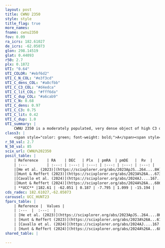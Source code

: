 ```yaml
---
layout: post
title: CWNU 2350
style: style
title_flag: true
more_names: 
fname: cwnu2350
fov: 0.09
ra_icrs: 182.61027
de_icrs: -62.05073
glon: 298.14519
glat: 0.44093
r50: 2.7
plx: 0.1872
UTI: "0.64"
UTI_COLOR: "#ebf6d2"
UTI_C_N_COL: "#e3f3cd"
UTI_C_dens_COL: "#a8cfbb"
UTI_C_C3_COL: "#d4edca"
UTI_C_lit_COL: "#fff6da"
UTI_C_dup_COL: "#a6cab9"
UTI_C_N: 0.68
UTI_C_dens: 0.97
UTI_C_C3: 0.75
UTI_C_lit: 0.42
UTI_C_dup: 1.0
UTI_summary: |
    CWNU 2350 is a moderately populated, very dense object of high C3 quality. It was recently reported in the literature.
class3: |
    <span style="color: green; font-weight: bold;">A</span><span style="color: #FFC300; font-weight: bold;">B</span>
r_50_val: 2.7
N_50_val: 85
scix_url: CWNU%202350
posit_table: |
    | Reference    | RA    | DEC   | Plx  | pmRA  | pmDE   |  Rv  |
    | :---         | :---: | :---: | :---: | :---: | :---: | :---: |
    |[He et al. (2023)](https://scixplorer.org/abs/2023ApJS..264....8H) | 182.618 | -62.052 | 0.212 | -7.798 | 1.112 | -15.19 |
    |[Hunt & Reffert (2023)](https://scixplorer.org/abs/2023A%26A...673A.114H) | 182.591 | -62.041 | 0.192 | -7.786 | 1.092 | -3.844 |
    |[Cavallo et al. (2024)](https://scixplorer.org/abs/2024AJ....167...12C) | 182.613 | -62.046 | 0.195 | -- | -- | -- |
    |[Hunt & Reffert (2024)](https://scixplorer.org/abs/2024A%26A...686A..42H) | 182.591 | -62.041 | 0.192 | -7.786 | 1.092 | -3.844 |
    | **UCC** |182.61 | -62.051 | 0.187 | -7.795 | 1.099 | -15.194 | 
cds_radec: 182.61027,-62.05073
carousel: UCC_HUNT23
fpars_table: |
    | Reference |  Values |
    | :---  |  :---:  |
    | [He et al. (2023)](https://scixplorer.org/abs/2023ApJS..264....8H) | `A0=3.45, m-M=13.1, logAge=9.0` |
    | [Hunt & Reffert (2023)](https://scixplorer.org/abs/2023A%26A...673A.114H) | `AV50=3.804, diffAV50=2.513, MOD50=13.274, logAge50=8.67` |
    | [Cavallo et al. (2024)](https://scixplorer.org/abs/2024AJ....167...12C) | `AV50=3.91, dMod50=13.62, logAge50=8.37, [Fe/H]50=-0.13` |
    | [Hunt & Reffert (2024)](https://scixplorer.org/abs/2024A%26A...686A..42H) | `MassJ=2245.67` |
shared_table: |
    
---
```

